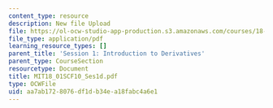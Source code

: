 ```yaml
---
content_type: resource
description: New file Upload
file: https://ol-ocw-studio-app-production.s3.amazonaws.com/courses/18-01sc-single-variable-calculus-fall-2010/aa7ab1728076df1db34ea18fabc4a6e1_MIT18_01SCF10_Ses1d.pdf
file_type: application/pdf
learning_resource_types: []
parent_title: 'Session 1: Introduction to Derivatives'
parent_type: CourseSection
resourcetype: Document
title: MIT18_01SCF10_Ses1d.pdf
type: OCWFile
uid: aa7ab172-8076-df1d-b34e-a18fabc4a6e1
---
```


